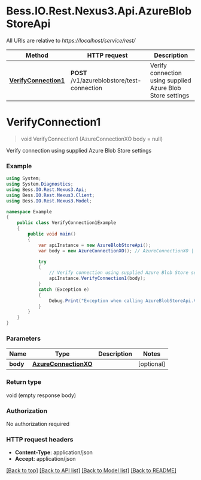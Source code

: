 # Bess.IO.Rest.Nexus3.Api.AzureBlobStoreApi

All URIs are relative to *https://localhost/service/rest/*

Method | HTTP request | Description
------------- | ------------- | -------------
[**VerifyConnection1**](AzureBlobStoreApi.md#verifyconnection1) | **POST** /v1/azureblobstore/test-connection | Verify connection using supplied Azure Blob Store settings


<a name="verifyconnection1"></a>
# **VerifyConnection1**
> void VerifyConnection1 (AzureConnectionXO body = null)

Verify connection using supplied Azure Blob Store settings

### Example
```csharp
using System;
using System.Diagnostics;
using Bess.IO.Rest.Nexus3.Api;
using Bess.IO.Rest.Nexus3.Client;
using Bess.IO.Rest.Nexus3.Model;

namespace Example
{
    public class VerifyConnection1Example
    {
        public void main()
        {
            var apiInstance = new AzureBlobStoreApi();
            var body = new AzureConnectionXO(); // AzureConnectionXO |  (optional) 

            try
            {
                // Verify connection using supplied Azure Blob Store settings
                apiInstance.VerifyConnection1(body);
            }
            catch (Exception e)
            {
                Debug.Print("Exception when calling AzureBlobStoreApi.VerifyConnection1: " + e.Message );
            }
        }
    }
}
```

### Parameters

Name | Type | Description  | Notes
------------- | ------------- | ------------- | -------------
 **body** | [**AzureConnectionXO**](AzureConnectionXO.md)|  | [optional] 

### Return type

void (empty response body)

### Authorization

No authorization required

### HTTP request headers

 - **Content-Type**: application/json
 - **Accept**: application/json

[[Back to top]](#) [[Back to API list]](../README.md#documentation-for-api-endpoints) [[Back to Model list]](../README.md#documentation-for-models) [[Back to README]](../README.md)

